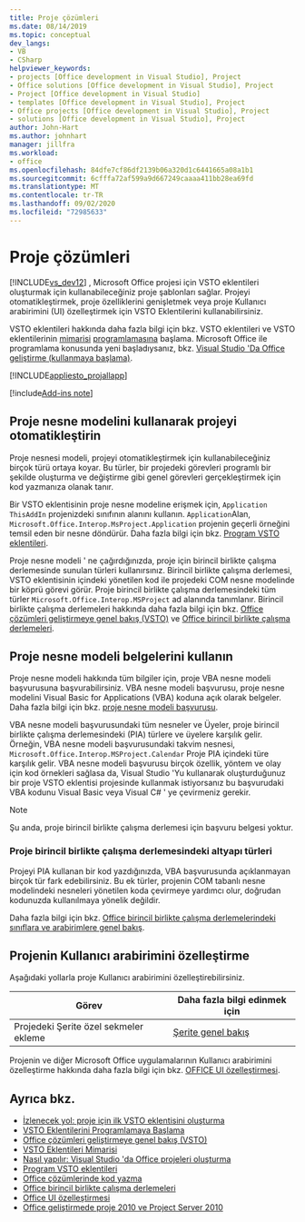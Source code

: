```yaml
---
title: Proje çözümleri
ms.date: 08/14/2019
ms.topic: conceptual
dev_langs:
- VB
- CSharp
helpviewer_keywords:
- projects [Office development in Visual Studio], Project
- Office solutions [Office development in Visual Studio], Project
- Project [Office development in Visual Studio]
- templates [Office development in Visual Studio], Project
- Office projects [Office development in Visual Studio], Project
- solutions [Office development in Visual Studio], Project
author: John-Hart
ms.author: johnhart
manager: jillfra
ms.workload:
- office
ms.openlocfilehash: 84dfe7cf86df2139b06a320d1c6441665a08a1b1
ms.sourcegitcommit: 6cfffa72af599a9d667249caaaa411bb28ea69fd
ms.translationtype: MT
ms.contentlocale: tr-TR
ms.lasthandoff: 09/02/2020
ms.locfileid: "72985633"
---
```

# <a name="project-solutions"></a>Proje çözümleri
  [!INCLUDE[vs_dev12](../vsto/includes/vs-dev12-md.md)] , Microsoft Office projesi için VSTO eklentileri oluşturmak için kullanabileceğiniz proje şablonları sağlar. Projeyi otomatikleştirmek, proje özelliklerini genişletmek veya proje Kullanıcı arabirimini (UI) özelleştirmek için VSTO Eklentilerini kullanabilirsiniz.

 VSTO eklentileri hakkında daha fazla bilgi için bkz. VSTO eklentileri ve VSTO eklentilerinin [mimarisi](../vsto/architecture-of-vsto-add-ins.md) [programlamasına](../vsto/getting-started-programming-vsto-add-ins.md) başlama. Microsoft Office ile programlama konusunda yeni başladıysanız, bkz. [Visual Studio 'Da Office geliştirme &#40;kullanmaya başlama&#41;](../vsto/getting-started-office-development-in-visual-studio.md).

 [!INCLUDE[appliesto_projallapp](../vsto/includes/appliesto-projallapp-md.md)]

[!include[Add-ins note](includes/addinsnote.md)]

## <a name="automate-project-by-using-the-project-object-model"></a>Proje nesne modelini kullanarak projeyi otomatikleştirin
 Proje nesnesi modeli, projeyi otomatikleştirmek için kullanabileceğiniz birçok türü ortaya koyar. Bu türler, bir projedeki görevleri programlı bir şekilde oluşturma ve değiştirme gibi genel görevleri gerçekleştirmek için kod yazmanıza olanak tanır.

 Bir VSTO eklentisinin proje nesne modeline erişmek için, `Application` `ThisAddIn` projenizdeki sınıfının alanını kullanın. `Application`Alan, `Microsoft.Office.Interop.MsProject.Application` projenin geçerli örneğini temsil eden bir nesne döndürür. Daha fazla bilgi için bkz. [Program VSTO eklentileri](../vsto/programming-vsto-add-ins.md).

 Proje nesne modeli ' ne çağırdığınızda, proje için birincil birlikte çalışma derlemesinde sunulan türleri kullanırsınız. Birincil birlikte çalışma derlemesi, VSTO eklentisinin içindeki yönetilen kod ile projedeki COM nesne modelinde bir köprü görevi görür. Proje birincil birlikte çalışma derlemesindeki tüm türler `Microsoft.Office.Interop.MSProject` ad alanında tanımlanır. Birincil birlikte çalışma derlemeleri hakkında daha fazla bilgi için bkz. [Office çözümleri geliştirmeye genel bakış &#40;VSTO&#41;](../vsto/office-solutions-development-overview-vsto.md) ve [Office birincil birlikte çalışma derlemeleri](../vsto/office-primary-interop-assemblies.md).

## <a name="use-the-project-object-model-documentation"></a>Proje nesne modeli belgelerini kullanın
 Proje nesne modeli hakkında tüm bilgiler için, proje VBA nesne modeli başvurusuna başvurabilirsiniz. VBA nesne modeli başvurusu, proje nesne modelini Visual Basic for Applications (VBA) koduna açık olarak belgeler. Daha fazla bilgi için bkz. [proje nesne modeli başvurusu](/office/vba/api/project.object).

 VBA nesne modeli başvurusundaki tüm nesneler ve Üyeler, proje birincil birlikte çalışma derlemesindeki (PIA) türlere ve üyelere karşılık gelir. Örneğin, VBA nesne modeli başvurusundaki takvim nesnesi, `Microsoft.Office.Interop.MSProject.Calendar` Proje PIA içindeki türe karşılık gelir. VBA nesne modeli başvurusu birçok özellik, yöntem ve olay için kod örnekleri sağlasa da, Visual Studio 'Yu kullanarak oluşturduğunuz bir proje VSTO eklentisi projesinde kullanmak istiyorsanız bu başvurudaki VBA kodunu Visual Basic veya Visual C# ' ye çevirmeniz gerekir.

> [!NOTE]
> Şu anda, proje birincil birlikte çalışma derlemesi için başvuru belgesi yoktur.

### <a name="infrastructure-types-in-the-project-primary-interop-assembly"></a>Proje birincil birlikte çalışma derlemesindeki altyapı türleri
 Projeyi PIA kullanan bir kod yazdığınızda, VBA başvurusunda açıklanmayan birçok tür fark edebilirsiniz. Bu ek türler, projenin COM tabanlı nesne modelindeki nesneleri yönetilen koda çevirmeye yardımcı olur, doğrudan kodunuzda kullanılmaya yönelik değildir.

 Daha fazla bilgi için bkz. [Office birincil birlikte çalışma derlemelerindeki sınıflara ve arabirimlere genel bakış](/previous-versions/office/office-12/ms247299(v=office.12)).

## <a name="customize-the-user-interface-of-project"></a>Projenin Kullanıcı arabirimini özelleştirme
 Aşağıdaki yollarla proje Kullanıcı arabirimini özelleştirebilirsiniz.

|Görev|Daha fazla bilgi edinmek için|
|----------|--------------------------|
|Projedeki Şerite özel sekmeler ekleme|[Şerite genel bakış](../vsto/ribbon-overview.md)|

 Projenin ve diğer Microsoft Office uygulamalarının Kullanıcı arabirimini özelleştirme hakkında daha fazla bilgi için bkz. [OFFICE UI özelleştirmesi](../vsto/office-ui-customization.md).

## <a name="see-also"></a>Ayrıca bkz.
- [İzlenecek yol: proje için ilk VSTO eklentisini oluşturma](../vsto/walkthrough-creating-your-first-vsto-add-in-for-project.md)
- [VSTO Eklentilerini Programlamaya Başlama](../vsto/getting-started-programming-vsto-add-ins.md)
- [Office çözümleri geliştirmeye genel bakış &#40;VSTO&#41;](../vsto/office-solutions-development-overview-vsto.md)
- [VSTO Eklentileri Mimarisi](../vsto/architecture-of-vsto-add-ins.md)
- [Nasıl yapılır: Visual Studio 'da Office projeleri oluşturma](../vsto/how-to-create-office-projects-in-visual-studio.md)
- [Program VSTO eklentileri](../vsto/programming-vsto-add-ins.md)
- [Office çözümlerinde kod yazma](../vsto/writing-code-in-office-solutions.md)
- [Office birincil birlikte çalışma derlemeleri](../vsto/office-primary-interop-assemblies.md)
- [Office UI özelleştirmesi](../vsto/office-ui-customization.md)
- [Office geliştirmede proje 2010 ve Project Server 2010](/previous-versions/office/developer/office-2010/ee758031(v=office.14))
